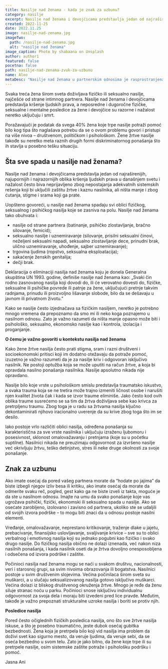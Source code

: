 ```yaml
---
title: Nasilje nad ženama - kada je znak za uzbunu?
category: nasilje
excerpt: Nasilje nad ženama i devojčicama predstavlja jedan od najraširenijih, najupornijih i najrazornijih oblika kršenja ljudskih prava u današnjem svetu.
created: 2022-11-25
date: 2022.11.25
image: nasilje-nad-zenama.jpg
imageTwo:
  path: /nasilje-nad-zenama.jpg
  alt: "nasilje nad ženama"
image_caption: Photo by shabaana on Unsplash
author: author1
featured: false
pocetna: false
path: nasilje-nad-zenama-zvuk-za-uzbunu
name: Aloo
metaDesc: "Nasilje nad ženama u partnerskim odnosima je rasprostranjena pojava i vrsta nasilja u porodici. Oblik i načini takvog nasilja, kao i ciklusi koji se pri tome javljaju."
---
```


Svaka treća žena širom sveta doživljava fizičko ili seksualno nasilje, najčešće od strane intimnog partnera. Nasilje nad ženama i devojčicama predstavlja kršenje ljudskih prava, a neposredne i dugoročne fizičke, seksualne i mentalne posledice za žene i devojčice su razorne i nažalost neretko uključuju i smrt.

Poražavajući je podatak da svega 40% žena koje trpe nasilje potraži pomoć bilo kog tipa što naglašava potrebu da se o ovom problemu govori i pristupi na više nivoa – društvenom, političkom i psihološkom. Žene žrtve nasilje takođe su neretko meta raznih drugih formi diskriminatornog ponašanja što ih stavlja u posebno tešku situaciju.

## Šta sve spada u nasilje nad ženama?

Nasilje nad ženama i devojčicama predstavlja jedan od najraširenijih, najupornijih i najrazornijih oblika kršenja ljudskih prava u današnjem svetu i nažalost često biva neprijavljeno zbog nepostajanja adekvatnih sistemskih rešenja koji bi uključili zaštitu žrtve i kaznu nasilnika, ali ništa manje i zbog ćutanja, stigme i srama koji ga prate.

Uopšteno govoreći, u nasilje nad ženama  spadaju svi oblici fizičkog, seksualnog i psihičkog  nasilja koje se zasniva na polu. Nasilje nad ženama tako obuhvata i: 
- nasilje od strane partnera (batinanje, psihičko zlostavljanje, bračno silovanje, femicid);
- seksualno nasilje i uznemiravanje (silovanje, prisilni seksualni činovi, neželjeni seksualni napadi, seksualno zlostavljanje dece, prinudni brak, ulično uznemiravanje, uhođenje, sajber uznemiravanje);
- trgovina ljudima (ropstvo, seksualna eksploatacija);
- sakaćenje ženskih genitalija;
- dečji brak.

Deklaracija o eliminaciji nasilja nad ženama koju je donela Generalna skupština UN 1993. godine, definiše nasilje nad ženama kao: „Svaki čin rodno zasnovanog nasilja koji dovodi do, ili će verovatno dovesti do, fizičke, seksualne ili psihičke povrede ili patnje za žene, uključujući pretnje takvim radnjama, prinudu ili proizvoljno lišavanje slobode, bilo da se dešavaju u javnom ili privatnom životu.” 

Kako se nasilje često izjednačava sa fizičkim nasiljem, neretko je potrebno mnogo vremena da prepoznamo da smo mi ili neko koga poznajemo u nasilnom odnosu. Zato je važno razumeti da ništa manje opasno može biti i psihološko, seksualno, ekonomsko nasilje kao i kontrola, izolacija i proganjanje. 

**O čemu je važno govoriti u kontekstu nasilja nad ženama**

Kako žene žrtve nasilja često prati stigma, sram i razni društveni i socioekonomski pritisci koji im dodatno otežavaju da potraže pomoć, izuzetno je važno razumeti da je za nasilje kriv i odgovoran isključivo nasilnik. Ne postoji optužba koja se može uputiti na račun žrtve, a koja bi opravdala nasilno ponašanja nasilnika. Nasilje apsolutno nikada nije opravdano. 

Nasilje bilo koje vrste u psihološkom smislu predstavlja traumatsko iskustvo, a svaka trauma koja se ne tretira može trajno izmeniti ličnost osobe i narušiti njen kvalitet života čak i kada se izvor traume eliminiše. Jako često kod ovih oblika traume susrećemo se sa tim da žrtva doživljava sebe kao krivca za pretrpljenu traumu. Zbog toga je u radu sa žrtvama nasilja ključno dekontaminirati njihovo iracionalno uverenje da su krive zbog toga što im se desilo. 

Iako postoje vrlo različiti oblici nasilja, određena ponašanja su karakteristična za sve vrste nasilnika i uključuju izraženu ljubomoru i posesivnost, sklonost omalovažavanju i pretnjama (koje su u početku suptilne).  Nasilnici nikada ne preuzimaju odgovornost za izvršeno nasilje  već okrivljuju žrtvu, teško detinjstvo, stres ili neke druge okolnosti za svoje ponašanje.  

## Znak za uzbunu

Ako imate osećaj da pored vašeg partnera morate da “hodate po jajima” da biste izbegli njegov izliv besa ili kritiku, ako imate osećaj da morate da odmerite svaku reč, pogled, gest kako ga ne biste izveli iz takta, moguće je da ste u nasilnom odnosu. Imajte na umu da svako ponašanje koje vas ugrožava psihički, fizički, ekonomski ili seksualno spada u nasilje. Ako se osećate zarobljeno, izolovano i zavisno od partnera, ukoliko ste se udaljili od svojih izvora podrške – to mogu biti znaci da u odnosu postoje nasilni elementi. 

Vređanje, omalovažavanje, neprestano kritikovanje, traženje dlake u jajetu, prebacivanje, finansijsko uslovljavanje, svaljivanje krivice – sve su to oblici verbalnog i emotivnog nasilja koji su jednako pogubni kao fizičko i svako drugo nasilje. Do fizičkog nasilja obično ne dolazi iznenada, već nakon niza nasilnih ponašanja, i kada nasilnik oseti da je žrtva dovoljno onesposobljena i odsečena od izvora podrške i zaštite. 

Počinioci nasilja nad ženama mogu se naći u svakom društvu, nacionalnosti, veri i starosnoj grupi, sa svim nivoima obrazovanja ili bogatstva. Nasilnici postoje u svim društvenim slojevima. Većina počinilaca širom sveta su muškarci, a u slučaju seksualizovanog nasilja gotovo isključivo muškarci. Većina dolazi iz bliskog društvenog okruženja žrtve. Mnogo je ređe da ženu siluje stranac noću u parku. Počinioci snose isključivu individualnu odgovornost za svoja dela i moraju biti izvedeni pred lice pravde. Međutim, takođe je važno prepoznati strukturalne uzroke nasilja i boriti se protiv njih.

**Posledice nasilja**

Pored često očiglednih fizičkih posledica nasilja, ono što sve žrtve nasilja iskuse, a što je posebno traumatično, jeste dubok osećaj gubitka bezbednosti. Žena koja je pretrpela bilo koji vid nasilja ima problem da doživi svet kao sigurno mesto, da veruje ljudima, da veruje sebi, da se oseća bezbedno u svom telu. Zato je jako bitno, da žene koje trpe ili su pretrpele nasilje, osim sistemske zaštite potraže i psihološku podršku i pomoć. 

Jasna Ani
